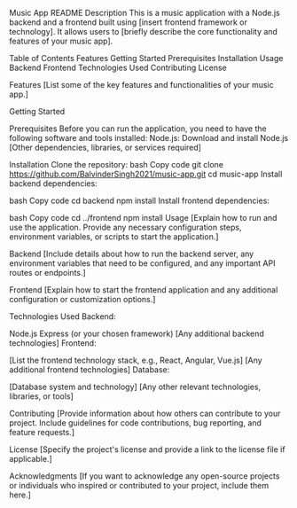 Music App README
Description
This is a music application with a Node.js backend and a frontend built using [insert frontend framework or technology]. It allows users to [briefly describe the core functionality and features of your music app].

Table of Contents
Features
Getting Started
Prerequisites
Installation
Usage
Backend
Frontend
Technologies Used
Contributing
License

Features
[List some of the key features and functionalities of your music app.]

Getting Started

Prerequisites
Before you can run the application, you need to have the following software and tools installed:
Node.js: Download and install Node.js
[Other dependencies, libraries, or services required]

Installation
Clone the repository:
bash
Copy code
git clone https://github.com/BalvinderSingh2021/music-app.git
cd music-app
Install backend dependencies:

bash
Copy code
cd backend
npm install
Install frontend dependencies:

bash
Copy code
cd ../frontend
npm install
Usage
[Explain how to run and use the application. Provide any necessary configuration steps, environment variables, or scripts to start the application.]

Backend
[Include details about how to run the backend server, any environment variables that need to be configured, and any important API routes or endpoints.]

Frontend
[Explain how to start the frontend application and any additional configuration or customization options.]

Technologies Used
Backend:

Node.js
Express (or your chosen framework)
[Any additional backend technologies]
Frontend:

[List the frontend technology stack, e.g., React, Angular, Vue.js]
[Any additional frontend technologies]
Database:

[Database system and technology]
[Any other relevant technologies, libraries, or tools]

Contributing
[Provide information about how others can contribute to your project. Include guidelines for code contributions, bug reporting, and feature requests.]

License
[Specify the project's license and provide a link to the license file if applicable.]

Acknowledgments
[If you want to acknowledge any open-source projects or individuals who inspired or contributed to your project, include them here.]
